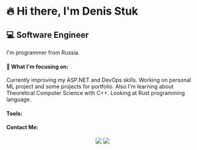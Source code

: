 # 🔥 Hi there, I'm Denis Stuk
## 💻 Software Engineer

I'm programmer from Russia.

#### 🚀 What I'm focusing on:
Currently improving my ASP.NET and DevOps skills. Working on personal ML project and some projects for portfolio. Also I'm learning about Theoretical Computer Science with C++. Looking at Rust programming language.

#### Tools:

#### Contact Me:
<p align="center">
<a target="_blank" href="https://t.me/denstuk"><img src="https://img.shields.io/badge/-Telegram-FFF?style=for-the-badge&logo=telegram&logoColor=27A0D9"></img></a>
<a target="_blank" href="mailto:den.stuk00@gmail.com"><img src="https://img.shields.io/badge/-Gmail-D14836?style=for-the-badge&logo=Gmail&logoColor=white"></img></a>
</p> 
